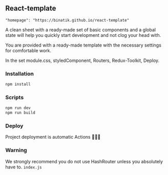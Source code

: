 ## React-template
```"homepage": "https://binatik.github.io/react-template"```

A clean sheet with a ready-made set of basic components and a global state will help you quickly start development and not clog your head with.

You are provided with a ready-made template with the necessary settings for comfortable work.

In the set module.css, styledComponent, Routers, Redux-Toolkit, Deploy.

### Installation

```sh
npm install
```

### Scripts

```sh
npm run dev
npm run build
```

### Deploy
Project deployment is automatic Actions 🚀🚀🚀

### Warning
We strongly recommend you do not use HashRouter unless you absolutely have to. ```index.js```